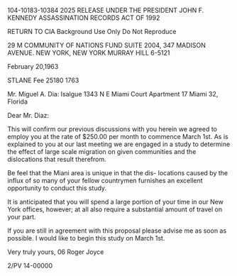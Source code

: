 104-10183-10384 2025 RELEASE UNDER THE PRESIDENT JOHN F. KENNEDY ASSASSINATION RECORDS ACT OF 1992

RETURN TO CIA
Background Use Only
Do Not Reproduce

29
M
COMMUNITY OF NATIONS FUND
SUITE 2004, 347 MADISON AVENUE. NEW YORK, NEW YORK
MURRAY HILL 6-5121

February 20,1963

STLANE
Fee
25180
1763

Mr. Miguel A. Dia: Isalgue
1343 N E Miami Court
Apartment 17
Miami 32, Florida

Dear Mr. Diaz:

This will confirm our previous discussions with you
herein we agreed to employ you at the rate of $250.00
per month to commence March 1st. As is explained to you
at our last meeting we are engaged in a study to determine
the effect of large scale migration on given communities
and the dislocations that result therefrom.

Be feel that the Miani area is unique in that the dis-
locations caused by the influx of so many of your fellow
countrymen furnishes an excellent opportunity to conduct this
study.

It is anticipated that you will spend a large portion of
your time in our New York offices, however; at all also
require a substantial amount of travel on your part.

If you are still in agreement with this proposal please
advise me as soon as possible. I would like to begin this study
on March 1st.

Very truly yours,
06
Roger Joyce

2/PV
14-00000
